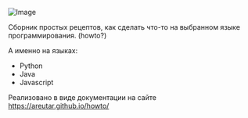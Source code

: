 ![Image](https://source.unsplash.com/collection/881815 "Красивая картинка")

Сборник простых рецептов, как сделать что-то на выбранном языке программирования. (howto?)

А именно на языках:
+ Python
+ Java
+ Javascript

Реализовано в виде документации на сайте https://areutar.github.io/howto/